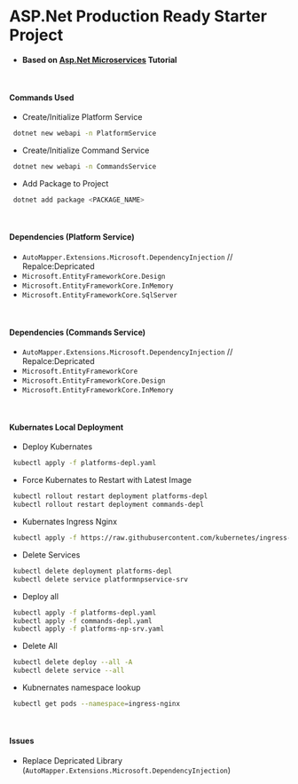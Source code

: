 # ASP.Net Production Ready Starter Project

- **Based on [Asp.Net Microservices](https://www.youtube.com/watch?v=DgVjEo3OGBI&t=14958s) Tutorial**

</br>

#### Commands Used

- Create/Initialize Platform Service

```sh
 dotnet new webapi -n PlatformService
```

- Create/Initialize Command Service

```sh
 dotnet new webapi -n CommandsService
```

- Add Package to Project

```sh
 dotnet add package <PACKAGE_NAME>
```

</br>

#### Dependencies (Platform Service)

- `AutoMapper.Extensions.Microsoft.DependencyInjection` // Repalce:Depricated
- `Microsoft.EntityFrameworkCore.Design`
- `Microsoft.EntityFrameworkCore.InMemory`
- `Microsoft.EntityFrameworkCore.SqlServer`

</br>

#### Dependencies (Commands Service)

- `AutoMapper.Extensions.Microsoft.DependencyInjection` // Repalce:Depricated
- `Microsoft.EntityFrameworkCore`
- `Microsoft.EntityFrameworkCore.Design`
- `Microsoft.EntityFrameworkCore.InMemory`

</br>

#### Kubernates Local Deployment

- Deploy Kubernates

```sh
 kubectl apply -f platforms-depl.yaml
```

- Force Kubernates to Restart with Latest Image

```sh
 kubectl rollout restart deployment platforms-depl
 kubectl rollout restart deployment commands-depl
```

- Kubernates Ingress Nginx

```sh
 kubectl apply -f https://raw.githubusercontent.com/kubernetes/ingress-nginx/controller-v1.8.2/deploy/static/provider/aws/deploy.yaml
```

- Delete Services

```sh
 kubectl delete deployment platforms-depl
 kubectl delete service platformnpservice-srv
```

- Deploy all

```sh
 kubectl apply -f platforms-depl.yaml
 kubectl apply -f commands-depl.yaml
 kubectl apply -f platforms-np-srv.yaml
```

- Delete All

```sh
 kubectl delete deploy --all -A
 kubectl delete service --all
```

- Kubnernates namespace lookup

```sh
 kubectl get pods --namespace=ingress-nginx
```

</br>

#### Issues

- Replace Depricated Library (`AutoMapper.Extensions.Microsoft.DependencyInjection`)
